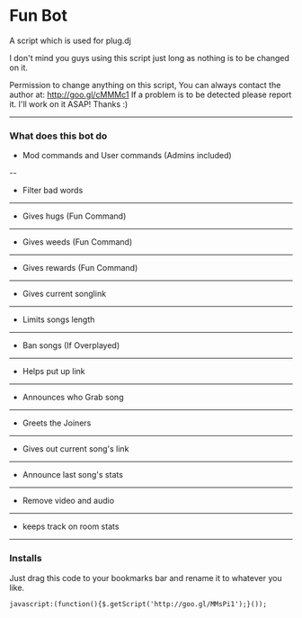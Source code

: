 Fun Bot
=======

A script which is used for plug.dj

I don't mind you guys using this script just long as nothing is to be changed on it.

Permission to change anything on this script, You can always contact the author at: http://goo.gl/cMMMc1
If a problem is to be detected please report it. I'll work on it ASAP! Thanks :)

---
### What does this bot do ###

- Mod commands and User commands (Admins included)

--
- Filter bad words

---
- Gives hugs    (Fun Command)

---
- Gives weeds   (Fun Command)

---
- Gives rewards (Fun Command)

---
- Gives current songlink

---
- Limits songs length

---
- Ban songs (If Overplayed)

---
- Helps put up link

---
- Announces who Grab song

---
- Greets the Joiners

---
- Gives out current song's link

---
- Announce last song's stats

---
- Remove video and audio

---
- keeps track on room stats



---
### Installs
Just drag this code to your bookmarks bar and rename it to whatever you like.
```
javascript:(function(){$.getScript('http://goo.gl/MMsPi1');}());
```
